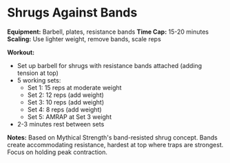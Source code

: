 # Shrugs Against Bands

**Equipment:** Barbell, plates, resistance bands
**Time Cap:** 15-20 minutes
**Scaling:** Use lighter weight, remove bands, scale reps

**Workout:**
- Set up barbell for shrugs with resistance bands attached (adding tension at top)
- 5 working sets:
  - Set 1: 15 reps at moderate weight
  - Set 2: 12 reps (add weight)
  - Set 3: 10 reps (add weight) 
  - Set 4: 8 reps (add weight)
  - Set 5: AMRAP at Set 3 weight
- 2-3 minutes rest between sets

**Notes:**
Based on Mythical Strength's band-resisted shrug concept. Bands create accommodating resistance, hardest at top where traps are strongest. Focus on holding peak contraction.